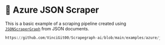 # 🧥 Azure JSON Scraper

This is a basic example of a scraping pipeline created using [`JSONScraperGraph`](/docs/Graphs/json_scraper_graph) from JSON documents.

```python reference title="Azure JSON Scraper"
https://github.com/VinciGit00/Scrapegraph-ai/blob/main/examples/azure/json_scraper_azure.py
```